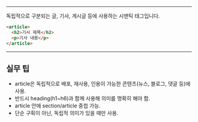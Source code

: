 
---

독립적으로 구분되는 글, 기사, 게시글 등에 사용하는 시맨틱 태그입니다.

```html
<article>
  <h2>기사 제목</h2>
  <p>기사 내용</p>
</article>
```

---

## 실무 팁
- article은 독립적으로 배포, 재사용, 인용이 가능한 콘텐츠(뉴스, 블로그, 댓글 등)에 사용.
- 반드시 heading(h1~h6)과 함께 사용해 의미를 명확히 해야 함.
- article 안에 section/article 중첩 가능.
- 단순 구획이 아닌, 독립적 의미가 있을 때만 사용.
